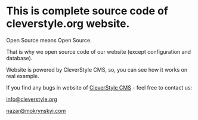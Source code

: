 This is complete source code of cleverstyle.org website.
=

Open Source means Open Source.

That is why we open source code of our website (except configuration and database).

Website is powered by CleverStyle CMS, so, you can see how it works on real example.

If you find any bugs in website of [CleverStyle CMS](https://github.com/nazar-pc/CleverStyle-CMS) - feel free to contact us:

info@cleverstyle.org

nazar@mokrynskyi.com
